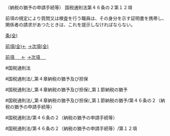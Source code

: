 （納税の猶予の申請手続等）
国税通則法第４６条の２第１２項

前項の規定により質問又は検査を行う職員は、その身分を示す証明書を携帯し、関係者の請求があつたときは、これを提示しなければならない。

[条(全)](国税通則法＿＿＿＿＿第４６条の２_.md)

[前項(全)←](国税通則法＿＿＿＿＿第４６条の２第１１項_.md)    [→次項(全)](国税通則法＿＿＿＿＿第４６条の２第１３項_.md)

[前項 　 ←](国税通則法＿＿＿＿＿第４６条の２第１１項.md)    [→次項 　 ](国税通則法＿＿＿＿＿第４６条の２第１３項.md)



#国税通則法

#国税通則法/_第４章納税の猶予及び担保

#国税通則法/_第４章納税の猶予及び担保/_第１節納税の猶予

#国税通則法/_第４章納税の猶予及び担保/_第１節納税の猶予/第４６条の２（納税の猶予の申請手続等）

#国税通則法/第４６条の２（納税の猶予の申請手続等）

#国税通則法/第４６条の２（納税の猶予の申請手続等）/第１２項

